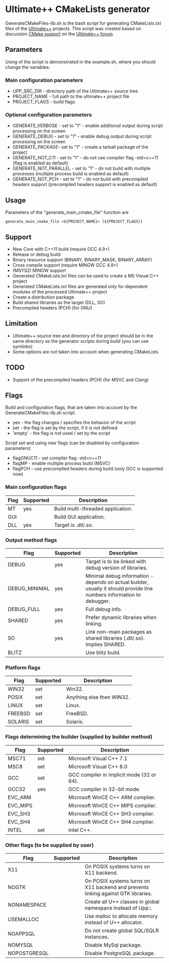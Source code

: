# Ultimate++ CMakeLists generator

GenerateCMakeFiles-lib.sh is the bash script for generating CMakeLists.txt files of the [Ultimate++](http://www.ultimatepp.org/) projects.
This script was created based on discussion [CMake support](http://www.ultimatepp.org/forums/index.php?t=msg&th=6013&goto=32310&#msg_32310) on the [Ultimate++ forum](http://www.ultimatepp.org/forums).

## Parameters
Using of the script is demonstrated in the example.sh, where you should change the variables:

### Main configuration parameters
* UPP_SRC_DIR - directory path of the Ultimate++ source tree
* PROJECT_NAME - full path to the ultimate++ project file
* PROJECT_FLAGS - build flags

### Optional configuration parameters
* GENERATE_VERBOSE - set to "1" - enable additional output during script processing on the screen
* GENERATE_DEBUG - set to "1" - enable debug output during script processing on the screen
* GENERATE_PACKAGE- set to "1" - create a tarball package of the project
* GENERATE_NOT_C11 - set to "1" - do not use compiler flag -std=c++11 (flag is enabled as default)
* GENERATE_NOT_PARALLEL - set to "1" - do not build with multiple processes (multiple process build is enabled as default)
* GENERATE_NOT_PCH - set to "1" - do not build with precompiled headers support (precompiled headers support is enabled as default)

## Usage
Parameters of the "generate_main_cmake_file" function are
```
generate_main_cmake_file <${PROJECT_NAME}> [${PROJECT_FLAGS}]
```

## Support
- New Core with C++11 build (require GCC 4.9+)
- Release or debug build
- Binary resource support (BINARY, BINARY_MASK, BINARY_ARRAY)
- Cross compile support (require MINGW GCC 4.9+)
- (MSYS2) MINGW support
- Generated CMakeLists.txt files can be used to create a MS Visual C++ project
- Generated CMakeLists.txt files are generated only for dependent modules of the processed Ultimate++ project
- Create a distribution package
- Build shared libraries as the target (DLL, SO)
- Precompiled headers (PCH) (for GNU)

## Limitation
- Ultimate++ source tree and directory of the project should be in the same directory as the generator scripts during build (you can use symlinks)
- Some options are not taken into account when generating CMakeLists

## TODO
- Support of the precompiled headers (PCH) (for MSVC and Clang)

## Flags
Build and configuration flags, that are taken into account by the GenerateCMakeFiles-lib.sh script.
- yes - the flag changes / specifies the behavior of the script
- set - the flag is set by the script, if it is not defined
- 'empty' - the flag is not used / set by the script

Script set and using new flags (can be disabled by configuration parameters)
* flagGNUC11 - set compiler flag -std=c++11
* flagMP - enable multiple process build (MSVC)
* flagPCH - use precompiled headers during build (only GCC is supported now)

### Main configuration flags
Flag | Supported | Description
---  | ---       | ---
MT  | yes | Build multi-threaded application.
GUI |     | Build GUI application.
DLL | yes | Target is .dll/.so.

### Output method flags
Flag | Supported | Description
---  | ---       | ---
DEBUG         | yes | Target is to be linked with debug version of libraries.
DEBUG_MINIMAL | yes | Minimal debug information - depends on actual builder, usually it should provide line numbers information to debugger.
DEBUG_FULL    | yes | Full debug info.
SHARED        | yes | Prefer dynamic libraries when linking.
SO            | yes | Link non-main packages as shared libraries (.dll/.so). Implies SHARED.
BLITZ         |     | Use blitz build.

### Platform flags
Flag | Supported | Description
---  | ---       | ---
WIN32   | set | Win32.
POSIX   | set | Anything else then WIN32.
LINUX   | set | Linux.
FREEBSD | set | FreeBSD.
SOLARIS | set | Solaris.

### Flags determining the builder (supplied by builder method)
Flag | Supported | Description
---  | ---       | ---
MSC71    | set | Microsoft Visual C++ 7.1
MSC8     | set | Microsoft Visual C++ 8.0
GCC      | set | GCC compiler in implicit mode (32 or 64).
GCC32    | yes | GCC compiler in 32-bit mode.
EVC_ARM  |     | Microsoft WinCE C++ ARM complier.
EVC_MIPS |     | Microsoft WinCE C++ MIPS complier.
EVC_SH3  |     | Microsoft WinCE C++ SH3 complier.
EVC_SH4  |     | Microsoft WinCE C++ SH4 complier.
INTEL    | set | Intel C++.

### Other flags (to be supplied by user)
Flag | Supported | Description
---  | ---       | ---
X11          |     | On POSIX systems turns on X11 backend.
NOGTK        |     | On POSIX systems turns on X11 backend and prevents linking against GTK libraries.
NONAMESPACE  |     | Create all U++ classes in global namespace instead of Upp::.
USEMALLOC    |     | Use malloc to allocate memory instead of U++ allocator.
NOAPPSQL     |     | Do not create global SQL/SQLR instances.
NOMYSQL      |     | Disable MySql package.
NOPOSTGRESQL |     | Disable PostgreSQL package.

